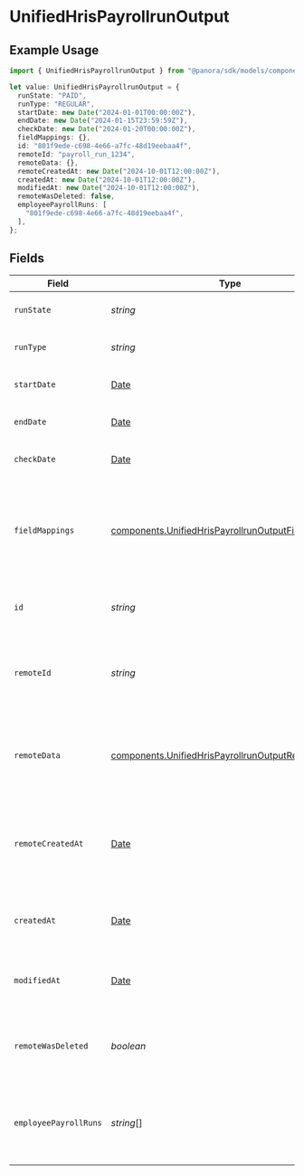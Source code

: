 # UnifiedHrisPayrollrunOutput

## Example Usage

```typescript
import { UnifiedHrisPayrollrunOutput } from "@panora/sdk/models/components";

let value: UnifiedHrisPayrollrunOutput = {
  runState: "PAID",
  runType: "REGULAR",
  startDate: new Date("2024-01-01T00:00:00Z"),
  endDate: new Date("2024-01-15T23:59:59Z"),
  checkDate: new Date("2024-01-20T00:00:00Z"),
  fieldMappings: {},
  id: "801f9ede-c698-4e66-a7fc-48d19eebaa4f",
  remoteId: "payroll_run_1234",
  remoteData: {},
  remoteCreatedAt: new Date("2024-10-01T12:00:00Z"),
  createdAt: new Date("2024-10-01T12:00:00Z"),
  modifiedAt: new Date("2024-10-01T12:00:00Z"),
  remoteWasDeleted: false,
  employeePayrollRuns: [
    "801f9ede-c698-4e66-a7fc-48d19eebaa4f",
  ],
};
```

## Fields

| Field                                                                                                                      | Type                                                                                                                       | Required                                                                                                                   | Description                                                                                                                | Example                                                                                                                    |
| -------------------------------------------------------------------------------------------------------------------------- | -------------------------------------------------------------------------------------------------------------------------- | -------------------------------------------------------------------------------------------------------------------------- | -------------------------------------------------------------------------------------------------------------------------- | -------------------------------------------------------------------------------------------------------------------------- |
| `runState`                                                                                                                 | *string*                                                                                                                   | :heavy_minus_sign:                                                                                                         | The state of the payroll run                                                                                               | PAID                                                                                                                       |
| `runType`                                                                                                                  | *string*                                                                                                                   | :heavy_minus_sign:                                                                                                         | The type of the payroll run                                                                                                | REGULAR                                                                                                                    |
| `startDate`                                                                                                                | [Date](https://developer.mozilla.org/en-US/docs/Web/JavaScript/Reference/Global_Objects/Date)                              | :heavy_minus_sign:                                                                                                         | The start date of the payroll run                                                                                          | 2024-01-01T00:00:00Z                                                                                                       |
| `endDate`                                                                                                                  | [Date](https://developer.mozilla.org/en-US/docs/Web/JavaScript/Reference/Global_Objects/Date)                              | :heavy_minus_sign:                                                                                                         | The end date of the payroll run                                                                                            | 2024-01-15T23:59:59Z                                                                                                       |
| `checkDate`                                                                                                                | [Date](https://developer.mozilla.org/en-US/docs/Web/JavaScript/Reference/Global_Objects/Date)                              | :heavy_minus_sign:                                                                                                         | The check date of the payroll run                                                                                          | 2024-01-20T00:00:00Z                                                                                                       |
| `fieldMappings`                                                                                                            | [components.UnifiedHrisPayrollrunOutputFieldMappings](../../models/components/unifiedhrispayrollrunoutputfieldmappings.md) | :heavy_minus_sign:                                                                                                         | The custom field mappings of the object between the remote 3rd party & Panora                                              | {<br/>"custom_field_1": "value1",<br/>"custom_field_2": "value2"<br/>}                                                     |
| `id`                                                                                                                       | *string*                                                                                                                   | :heavy_minus_sign:                                                                                                         | The UUID of the payroll run record                                                                                         | 801f9ede-c698-4e66-a7fc-48d19eebaa4f                                                                                       |
| `remoteId`                                                                                                                 | *string*                                                                                                                   | :heavy_minus_sign:                                                                                                         | The remote ID of the payroll run in the context of the 3rd Party                                                           | payroll_run_1234                                                                                                           |
| `remoteData`                                                                                                               | [components.UnifiedHrisPayrollrunOutputRemoteData](../../models/components/unifiedhrispayrollrunoutputremotedata.md)       | :heavy_minus_sign:                                                                                                         | The remote data of the payroll run in the context of the 3rd Party                                                         | {<br/>"raw_data": {<br/>"additional_field": "some value"<br/>}<br/>}                                                       |
| `remoteCreatedAt`                                                                                                          | [Date](https://developer.mozilla.org/en-US/docs/Web/JavaScript/Reference/Global_Objects/Date)                              | :heavy_minus_sign:                                                                                                         | The date when the payroll run was created in the 3rd party system                                                          | 2024-10-01T12:00:00Z                                                                                                       |
| `createdAt`                                                                                                                | [Date](https://developer.mozilla.org/en-US/docs/Web/JavaScript/Reference/Global_Objects/Date)                              | :heavy_minus_sign:                                                                                                         | The created date of the payroll run record                                                                                 | 2024-10-01T12:00:00Z                                                                                                       |
| `modifiedAt`                                                                                                               | [Date](https://developer.mozilla.org/en-US/docs/Web/JavaScript/Reference/Global_Objects/Date)                              | :heavy_minus_sign:                                                                                                         | The last modified date of the payroll run record                                                                           | 2024-10-01T12:00:00Z                                                                                                       |
| `remoteWasDeleted`                                                                                                         | *boolean*                                                                                                                  | :heavy_minus_sign:                                                                                                         | Indicates if the payroll run was deleted in the remote system                                                              | false                                                                                                                      |
| `employeePayrollRuns`                                                                                                      | *string*[]                                                                                                                 | :heavy_minus_sign:                                                                                                         | The UUIDs of the employee payroll runs associated with this payroll run                                                    | [<br/>"801f9ede-c698-4e66-a7fc-48d19eebaa4f"<br/>]                                                                         |